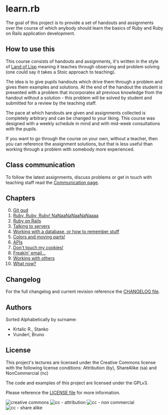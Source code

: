 # learn.rb

The goal of this project is to provide a set of handouts and assignments over
the course of which anybody should learn the basics of Ruby and Ruby on Rails
application development.

## How to use this

This course consists of handouts and assignments, it's written in the style of
[Land of Lisp](https://nostarch.com/lisp.htm) meaning it teaches through
observing and problem solving (one could say it takes a Stoic approach to
teaching).

The idea is to give pupils handouts which drive them through a problem and gives
them examples and solutions. At the end of the handout the student is
presented with a problem that incorporates all previous knowledge from the
handout without a solution - this problem will be solved by student and
submitted for a review by the teaching staff.

The pace at which handouts are given and assignments collected is completely
arbitrary and can be changed to your liking. This course was designed with a
weekly schedule in mind and with mid-week consultations with the pupils.

If you want to go through the course on your own, without a teacher, then you
can reference the assignment solutions, but that is less useful than working
through a problem with somebody more experienced.

## Class communication

To follow the latest assignments, discuss problems or get in touch with
teaching staff read the [Communication page](/chapters/_communication).

## Chapters

0. [Git gud](/chapters/00-git_and_setup)
1. [Ruby, Ruby, Ruby! NaNaaNaNaaNaNaaaa](/chapters/01-ruby)
2. [Ruby on Rails](/chapters/02-ruby_on_rails)
3. [Talking to servers](/chapters/03-talking_to_servers)
4. [Working with a database, or how to remember stuff](/chapters/04-the_database)
5. [Colors and moving parts!](/chapters/05-css_and_js)
6. [APIs](/chapters/06-apis)
7. [Don't touch my cookies!](/chapters/07-authentication)
8. [Freakin' email...](/chapters/08-background_jobs)
9.  [Working with others](/chapters/09-working_with_others)
10. [What now?](/chapters/10-what_now)

## Changelog

For the full changelog and current revision reference the
[CHANGELOG file](/CHANGELOG.md).

## Authors

Sorted Alphabetically by surname:

* Krtalic R., Stanko
* Vunderl, Bruno

## License

This project's lectures are licensed under the Creative Commons license with
the following license conditions: Attribution (by), ShareAlike (sa) and
NonCommercial (nc)

The code and examples of this project are licensed under the GPLv3.

Please reference the [LICENSE file](/LICENSE) for more information.

![creative commons](https://creativecommons.org/wp-content/themes/creativecommons.org/images/chooser_cc.png)
![cc - attribution](https://creativecommons.org/wp-content/themes/creativecommons.org/images/chooser_by.png)
![cc - non commercial](https://creativecommons.org/wp-content/themes/creativecommons.org/images/chooser_nc.png)
![cc - share alike](https://creativecommons.org/wp-content/themes/creativecommons.org/images/chooser_sa.png)
